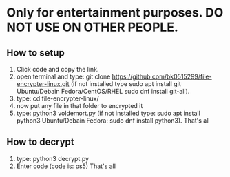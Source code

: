 # Only for entertainment purposes. DO NOT USE ON OTHER PEOPLE.
## How to setup
1. Click code and copy the link.
2. open terminal and type: git clone https://github.com/bk0515299/file-encrypter-linux.git (if not installed type sudo apt install git Ubuntu/Debain Fedora/CentOS/RHEL sudo dnf install git-all).
4. type: cd file-encrypter-linux/
5. now put any file in that folder to encrypted it
6. type: python3 voldemort.py (if not installed type: sudo apt install python3 Ubuntu/Debain Fedora: sudo dnf install python3).
That's all

## How to decrypt
1. type: python3 decrypt.py
2. Enter code (code is: ps5)
That's all
